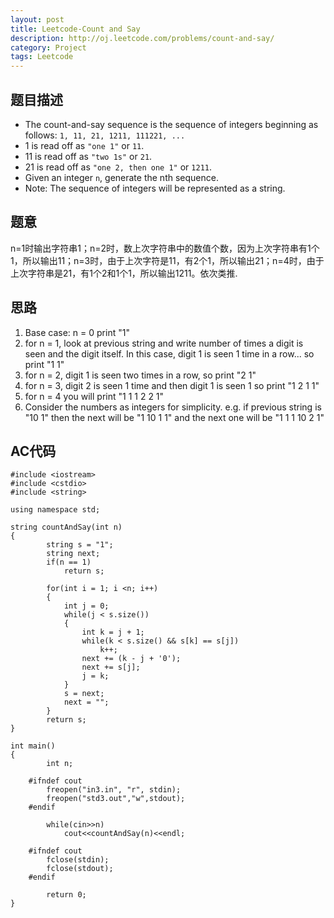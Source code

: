 ```yaml
---
layout: post
title: Leetcode-Count and Say 
description: http://oj.leetcode.com/problems/count-and-say/
category: Project
tags: Leetcode
---
```

## 题目描述
*   The count-and-say sequence is the sequence of integers beginning as follows:
`1, 11, 21, 1211, 111221, ...`
*   1 is read off as `"one 1"` or `11`.
*   11 is read off as `"two 1s"` or `21`.
*   21 is read off as `"one 2, then one 1"` or `1211`.
*   Given an integer `n`, generate the nth sequence.
*   Note: The sequence of integers will be represented as a string.

## 题意
n=1时输出字符串1；n=2时，数上次字符串中的数值个数，因为上次字符串有1个1，所以输出11；n=3时，由于上次字符是11，有2个1，所以输出21；n=4时，由于上次字符串是21，有1个2和1个1，所以输出1211。依次类推.

## 思路
1.  Base case: n = 0 print "1" 
2.  for n = 1, look at previous string and write number of times a digit is seen and the digit itself. In this case, digit 1 is seen 1 time in a row... so print "1 1" 
3.  for n = 2, digit 1 is seen two times in a row, so print "2 1" 
4.  for n = 3, digit 2 is seen 1 time and then digit 1 is seen 1 so print "1 2 1 1" 
5.  for n = 4 you will print "1 1 1 2 2 1" 
6.  Consider the numbers as integers for simplicity. e.g. if previous string is "10 1" then the next will be "1 10 1 1" and the next one will be "1 1 1 10 2 1"

## AC代码

    #include <iostream>
    #include <cstdio>
    #include <string>
    
    using namespace std;
    
    string countAndSay(int n)
    {
        	string s = "1";
        	string next;
        	if(n == 1)
        		return s;
        
        	for(int i = 1; i <n; i++)
        	{
        		int j = 0;
        		while(j < s.size())
        		{
        			int k = j + 1;
        			while(k < s.size() && s[k] == s[j])
        				k++;
        			next += (k - j + '0');
        			next += s[j];
        			j = k;
        		}
        		s = next;
        		next = "";
        	}
        	return s;
    }
    
    int main()
    {
        	int n;
        
        #ifndef cout
        	freopen("in3.in", "r", stdin);
        	freopen("std3.out","w",stdout);
        #endif
        
        	while(cin>>n)
        		cout<<countAndSay(n)<<endl;
        
        #ifndef cout
        	fclose(stdin);
        	fclose(stdout);
        #endif
        
        	return 0;
    }